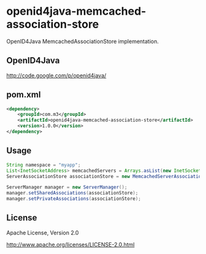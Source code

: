 openid4java-memcached-association-store
=======================================

OpenID4Java MemcachedAssociationStore implementation.

## OpenID4Java

http://code.google.com/p/openid4java/


## pom.xml

```xml
<dependency>
    <groupId>com.m3</groupId>
    <artifactId>openid4java-memcached-association-store</artifactId>
    <version>1.0.0</version>
</dependency>
```

## Usage

```java
String namespace = "myapp";
List<InetSocketAddress> memcachedServers = Arrays.asList(new InetSocketAddress("localhost", 11211);
ServerAssociationStore associationStore = new MemcachedServerAssociationStore(namespace, memcachedServers);

ServerManager manager = new ServerManager();
manager.setSharedAssociations(associationStore);
manager.setPrivateAssociations(associationStore);
```

## License 

Apache License, Version 2.0

http://www.apache.org/licenses/LICENSE-2.0.html

